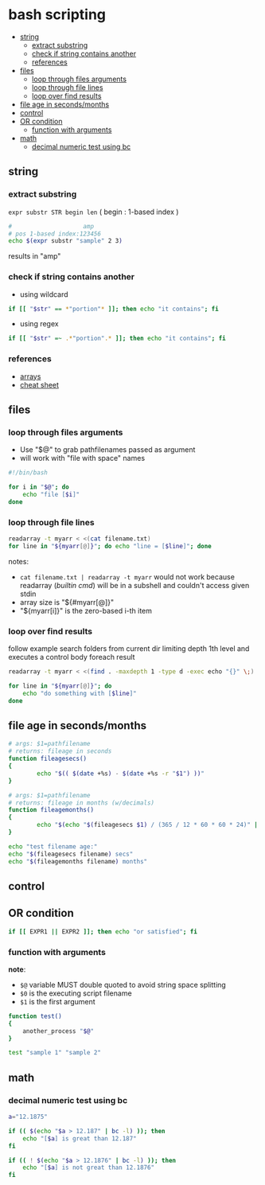 # bash scripting

<!-- TOC -->
* [string](#string)
  + [extract substring](#extract-substring)
  + [check if string contains another](#check-if-string-contains-another)
  + [references](#references)
* [files](#files)
  + [loop through files arguments](#loop-through-files-arguments)
  + [loop through file lines](#loop-through-file-lines)
  + [loop over find results](#loop-over-find-results)
* [file age in seconds/months](#file-age-in-secondsmonths)
* [control](#control)
* [OR condition](#or-condition)
  + [function with arguments](#function-with-arguments)
* [math](#math)
  + [decimal numeric test using bc](#decimal-numeric-test-using-bc)
<!-- TOCEND -->

## string

### extract substring

`expr substr STR begin len` ( begin : 1-based index )

```sh
#                    amp
# pos 1-based index:123456
echo $(expr substr "sample" 2 3)
```

results in "amp"

### check if string contains another

- using wildcard

```sh
if [[ "$str" == *"portion"* ]]; then echo "it contains"; fi
```

- using regex

```sh
if [[ "$str" =~ .*"portion".* ]]; then echo "it contains"; fi
```

### references

- [arrays](https://opensource.com/article/18/5/you-dont-know-bash-intro-bash-arrays)
- [cheat sheet](https://devhints.io/bash)

## files

### loop through files arguments

- Use "$@" to grab pathfilenames passed as argument
- will work with "file with space" names

```sh
#!/bin/bash

for i in "$@"; do
	echo "file [$i]"
done
```

### loop through file lines

```sh
readarray -t myarr < <(cat filename.txt)
for line in "${myarr[@]}"; do echo "line = [$line]"; done
```

notes:
- `cat filename.txt | readarray -t myarr` would not work because readarray (*builtin cmd*) will be in a subshell and couldn't access given stdin
- array size is "${#myarr[@]}"
- "${myarr[i]}" is the zero-based i-th item

### loop over find results

follow example search folders from current dir limiting depth 1th level and executes a control body foreach result

```sh
readarray -t myarr < <(find . -maxdepth 1 -type d -exec echo "{}" \;)

for line in "${myarr[@]}"; do
    echo "do something with [$line]"
done
```

## file age in seconds/months

```sh
# args: $1=pathfilename
# returns: fileage in seconds
function fileagesecs()
{
        echo "$(( $(date +%s) - $(date +%s -r "$1") ))"
}

# args: $1=pathfilename
# returns: fileage in months (w/decimals)
function fileagemonths()
{
        echo "$(echo "$(fileagesecs $1) / (365 / 12 * 60 * 60 * 24)" | bc -l)"
}

echo "test filename age:"
echo "$(fileagesecs filename) secs"
echo "$(fileagemonths filename) months"
```

## control

## OR condition

```sh
if [[ EXPR1 || EXPR2 ]]; then echo "or satisfied"; fi
```

### function with arguments

**note**:
- `$@` variable MUST double quoted to avoid string space splitting
- `$0` is the executing script filename
- `$1` is the first argument

```sh
function test()
{
	another_process "$@"
}

test "sample 1" "sample 2"
```

## math

### decimal numeric test using bc

```sh
a="12.1875"

if (( $(echo "$a > 12.187" | bc -l) )); then
	echo "[$a] is great than 12.187"
fi

if (( ! $(echo "$a > 12.1876" | bc -l) )); then
	echo "[$a] is not great than 12.1876"
fi
```